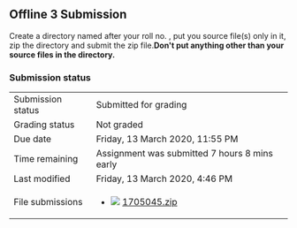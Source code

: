 <h2>Offline 3 Submission</h2>Create a directory named after your roll no. , put you source file(s) only in it, zip the directory and submit the zip file.<b>Don't put anything other than your source files in the directory.</b>

<h3>Submission status</h3><table>
<tbody><tr>
<td>Submission status</td>
<td>Submitted for grading</td>
</tr>
<tr>
<td>Grading status</td>
<td>Not graded</td>
</tr>
<tr>
<td>Due date</td>
<td>Friday, 13 March 2020, 11:55 PM</td>
</tr>
<tr>
<td>Time remaining</td>
<td>Assignment was submitted 7 hours 8 mins early</td>
</tr>
<tr>
<td>Last modified</td>
<td>Friday, 13 March 2020, 4:46 PM</td>
</tr>
<tr>
<td>File submissions</td>
<td><ul><li><img src="..%5C..%5C..%5CJanuary%202018%5CCSE102%5CiGraphics%20Offline%20Submission%20Link%20Assignment%5Cfile%5Carchive.png" /> <a href="file%5C1705045.zip">1705045.zip</a> 
</li></ul>

</td>
</tr>

</tbody>
</table>




